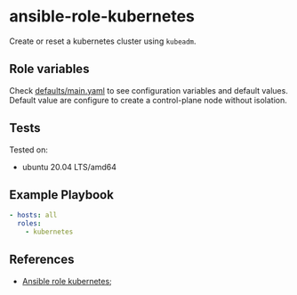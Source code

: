 # ansible-role-kubernetes

Create or reset a kubernetes cluster using `kubeadm`.

## Role variables

Check [defaults/main.yaml](./defaults/main.yaml) to see configuration variables and default values. Default value are configure to create a control-plane node without isolation.

## Tests

Tested on:
  * ubuntu 20.04 LTS/amd64

## Example Playbook

```yaml
- hosts: all
  roles:
    - kubernetes
```

## References

* [Ansible role kubernetes](https://github.com/geerlingguy/ansible-role-kubernetes);